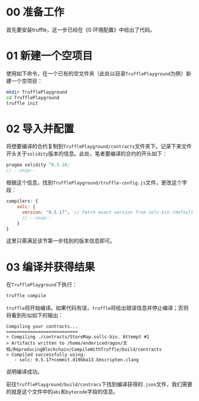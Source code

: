 # 00 准备工作

首先要安装truffle，这一步已经在《0 环境配置》中给出了代码。

# 01 新建一个空项目

使用如下命令，在一个已有的空文件夹（此处以目录`TrufflePlayground`为例）新建一个空项目：

```bash
mkdir TrufflePlayground
cd TrufflePlayground
truffle init
```

# 02 导入并配置

将想要编译的合约复制到`TrufflePlayground/contracts`文件夹下。记录下来文件开头关于`solidity`版本的信息。此处，笔者要编译的合约的开头如下：

```js
pragma solidity ^0.5.16;
// --snip--
```

根据这个信息，找到`TrufflePlayground/truffle-config.js`文件，更改这个字段：

```js
compilers: {
    solc: {
      version: "0.5.17"， // Fetch exact version from solc-bin (default: truffle's version)
      // --snip--
    }
}
```

这里只需满足该节第一步找到的版本信息即可。

# 03 编译并获得结果

在`TrufflePlayground`下执行：

```bash
truffle compile
```

`truffle`将开始编译。如果代码有误，`truffle`将给出错误信息并停止编译；否则将看到形似如下的输出：

```
Compiling your contracts...
===========================
> Compiling ./contracts/StoreMap.sollc-bin. Attempt #1
> Artifacts written to /home/endericedragon/文档/ReproducingBlockchain/CompileWithTruffle/build/contracts
> Compiled successfully using:
   - solc: 0.5.17+commit.d19bba13.Emscripten.clang
```

说明编译成功。

前往`TrufflePlayground/build/contracs`下找到编译获得的`.json`文件，我们需要的就是这个文件中的`abi`和`bytecode`字段的信息。